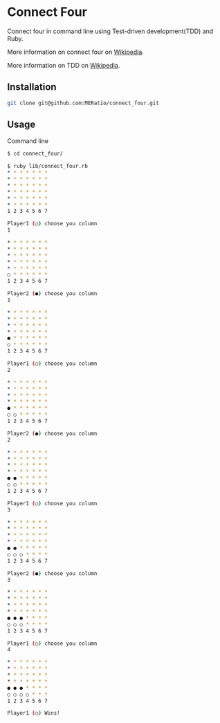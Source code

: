 # Connect Four

Connect four in command line using Test-driven development(TDD) and Ruby.

More information on connect four on [Wikipedia](https://en.wikipedia.org/wiki/Connect_Four).

More information on TDD on [Wikipedia](https://en.wikipedia.org/wiki/Test-driven_development).

## Installation

```bash
git clone git@github.com:MERatio/connect_four.git
```

## Usage

Command line

```bash
$ cd connect_four/
```

```bash
$ ruby lib/connect_four.rb
* * * * * * *
* * * * * * *
* * * * * * *
* * * * * * *
* * * * * * *
* * * * * * *
1 2 3 4 5 6 7

Player1 (○) choose you column
1

* * * * * * *
* * * * * * *
* * * * * * *
* * * * * * *
* * * * * * *
○ * * * * * *
1 2 3 4 5 6 7

Player2 (●) choose you column
1

* * * * * * *
* * * * * * *
* * * * * * *
* * * * * * *
● * * * * * *
○ * * * * * *
1 2 3 4 5 6 7

Player1 (○) choose you column
2

* * * * * * *
* * * * * * *
* * * * * * *
* * * * * * *
● * * * * * *
○ ○ * * * * *
1 2 3 4 5 6 7

Player2 (●) choose you column
2

* * * * * * *
* * * * * * *
* * * * * * *
* * * * * * *
● ● * * * * *
○ ○ * * * * *
1 2 3 4 5 6 7

Player1 (○) choose you column
3

* * * * * * *
* * * * * * *
* * * * * * *
* * * * * * *
● ● * * * * *
○ ○ ○ * * * *
1 2 3 4 5 6 7

Player2 (●) choose you column
3

* * * * * * *
* * * * * * *
* * * * * * *
* * * * * * *
● ● ● * * * *
○ ○ ○ * * * *
1 2 3 4 5 6 7

Player1 (○) choose you column
4

* * * * * * *
* * * * * * *
* * * * * * *
* * * * * * *
● ● ● * * * *
○ ○ ○ ○ * * *
1 2 3 4 5 6 7

Player1 (○) Wins!
```
